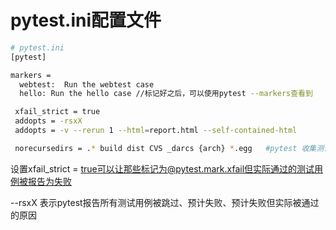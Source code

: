 <!--
 * @Descripttion: 
 * @Author: zlj
 * @Date: 2020-05-21 11:24:21
-->
# pytest.ini配置文件

```.bash
# pytest.ini
[pytest]

markers =
  webtest:  Run the webtest case
  hello: Run the hello case //标记好之后，可以使用pytest --markers查看到

 xfail_strict = true 
 addopts = -rsxX
 addopts = -v --rerun 1 --html=report.html --self-contained-html

 norecursedirs = .* build dist CVS _darcs {arch} *.egg   #pytest 收集测试用例时，会递归遍历所有子目录，包括某些你明知道没必要遍历的目录，遇到这种情况，可以使用 norecursedirs 参数简化 pytest 的搜索工作
```

设置xfail_strict = true可以让那些标记为@pytest.mark.xfail但实际通过的测试用例被报告为失败

--rsxX 表示pytest报告所有测试用例被跳过、预计失败、预计失败但实际被通过的原因
